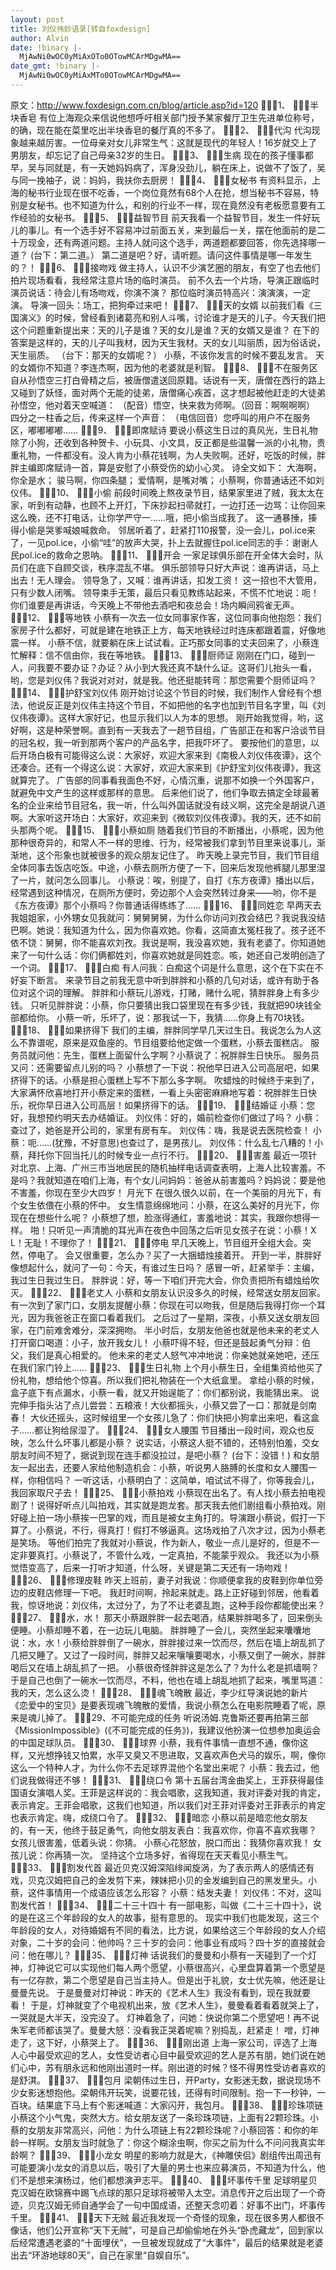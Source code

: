 ```yaml
---
layout: post
title: 刘仪伟妙语录[转自foxdesign]
author: Alvin
date: !binary |-
  MjAwNi0wOC0yMiAxOTo0OTowMCArMDgwMA==
date_gmt: !binary |-
  MjAwNi0wOC0yMiAxMTo0OTowMCArMDgwMA==
---
```

原文：http://www.foxdesign.com.cn/blog/article.asp?id=120
1、 半块香皂 
有位上海观众来信说他想呼吁相关部门授予某家餐厅卫生先进单位称号，的确，现在能在菜里吃出半块香皂的餐厅真的不多了。 
2、 代沟 
代沟现象越来越厉害。一位母亲对女儿非常生气：这就是现代的年轻人！16岁就交上了男朋友，却忘记了自己母亲32岁的生日。 
3、 生病 
现在的孩子懂事都早，吴与同就是，有一天她妈妈病了，浑身没劲儿，躺在床上，说做不了饭了，吴与同一挽袖子，说：妈妈，我扶你去厨房！ 
4、 女秘书 
有资料显示，上海的秘书行业现在很不吃香，一个岗位竟然有68个人在抢，想当秘书不容易，特别是女秘书。也不知道为什么，和别的行业不一样，现在竟然没有老板愿意要有工作经验的女秘书。 
5、 益智节目 
前天我看一个益智节目，发生一件好玩儿的事儿。有一个选手好不容易冲过前面五关，来到最后一关，摆在他面前的是二十万现金，还有两道问题。主持人就问这个选手，两道题都要回答，你先选择哪一道？ 
(台下：第二道。） 
第二道是吧？好，请听题。请问这件事情是哪一年发生的？！ 
6、 接吻戏 
做主持人，认识不少演艺圈的朋友，有空了也去他们拍片现场看看，我经常注意片场的临时演员。 
前不久去一个片场，导演正跟临时演员说话：待会儿有场吻戏，你演不演？ 
那位临时演员特高兴：演演演，一定演。 
导演一回头：场工，把狗牵过来吧！ 
7、 天的女婿 
以前我们看《三国演义》的时候，曾经看到诸葛亮和别人斗嘴，讨论谁才是天的儿子。今天我们把这个问题重新提出来：天的儿子是谁？天的女儿是谁？天的女婿又是谁？ 
在下的答案是这样的，天的儿子叫我材，因为天生我材。天的女儿叫丽质，因为俗话说，天生丽质。 
（台下：那天的女婿呢？） 
小蔡，不该你发言的时候不要乱发言。 
天的女婿你不知道？李连杰啊，因为他的老婆就是利智。 
8、 不在服务区 
自从孙悟空三打白骨精之后，被唐僧遣送回原籍。话说有一天，唐僧在西行的路上又碰到了妖怪，面对两个无能的徒弟，唐僧痛心疾首，这才想起被他赶走的大徒弟孙悟空，他对着天空喊道： 
（配音）悟空，快来救为师啊。（回音：啊啊啊啊） 
四分之一柱香之后，传来这样一个声音： 
（电信回音）您呼叫的用户不在服务区，嘟嘟嘟嘟…… 
9、 即席赋诗 
要说小蔡这生日过的真风光，生日礼物除了小狗，还收到各种贺卡、小玩具、小文具，反正都是些温馨一派的小礼物，贵重礼物，一件都没有。没人肯为小蔡花钱啊，为人失败啊。还好，吃饭的时候，胖胖主编即席赋诗一首，算是安慰了小蔡受伤的幼小心灵。 
诗全文如下： 
大海啊，你全是水； 
骏马啊，你四条腿； 
爱情啊，是嘴对嘴； 
小蔡啊，你普通话还不如刘仪伟。 
10、 小偷 
前段时间晚上熬夜录节目，结果家里进了贼，我太太在家，听到有动静，也顾不上开灯，下床抄起扫帚就打，一边打还一边骂：让你回来这么晚，还不打电话，让你学严守一……哦，把小偷当成我了。 
这一通暴捶，揍得小偷是哭爹喊娘喊救命。 
邻居听着了，赶紧打110报警，没一会儿，pol.ice来了，一见pol.ice，小偷“哇”的放声大哭，扑上去就握住pol.ice同志的手：谢谢人民pol.ice的救命之恩呐。 
11、 开会 
一家足球俱乐部在开全体大会时，队员们在底下自顾交谈，秩序混乱不堪。 
俱乐部领导只好大声说：谁再讲话，马上出去！无人理会。 
领导急了，又喊：谁再讲话，扣发工资！ 
这一招也不大管用，只有少数人闭嘴。 
领导束手无策，最后只看见教练站起来，不慌不忙地说：呃！你们谁要是再讲话，今天晚上不带他去酒吧和夜总会！场内瞬间鸦雀无声。 
12、 等地铁 
小蔡有一次去一位女同事家作客，这位同事向他抱怨：我们家房子什么都好，可就是建在地铁正上方，每天地铁经过时连床都跟着震，好像地震一样。 
小蔡不信，就要躺在床上试试看。正巧那女同事的丈夫回来了，小蔡连忙解释：信不信由你，我在等地铁。 
13、 厨师证 
刚刚在门口，碰到一人，问我要不要办证？办证？从小到大我还真不缺什么证。这哥们儿抬头一看，哟，您是刘仪伟？我说对对对，就是我。他还挺能转弯：那您需要个厨师证吗？ 
14、 护舒宝刘仪伟 
刚开始讨论这个节目的时候，我们制作人曾经有个想法，他说反正是刘仪伟主持这个节目，不如把他的名字也加到节目名字里，叫《刘仪伟夜谭》。这样大家好记，也显示我们以人为本的思想。 
刚开始我觉得，哟，这好啊，这是种荣誉啊。直到有一天我去了一趟节目组，广告部正在和客户洽谈节目的冠名权，我一听到那两个客户的产品名字，把我吓坏了。 
要按他们的意思，以后开场白极有可能得这么说：大家好，欢迎大家来到《南极人刘仪伟夜谭》，这个还凑合。还有一个得这么说：大家好，欢迎大家来到《护舒宝刘仪伟夜谭》，我这就算完了。 
广告部的同事看我面色不好，心情沉重，说那不如换一个外国客户，就避免中文产生的这样或那样的意思。 
后来他们说了，他们争取去搞定全球最著名的企业来给节目冠名，我一听，什么叫外国话就没有歧义啊，这完全是胡说八道啊。大家听这开场白：大家好，欢迎来到《微软刘仪伟夜谭》。我的天，还不如前头那两个呢。 
15、 小蔡如厕 
随着我们节目的不断播出，小蔡呢，因为他那种很奇异的，和常人不一样的思维、行为，经常被我们拿到节目里来说事儿，渐渐地，这个形象也就被很多的观众朋友记住了。 
昨天晚上录完节目，我们节目组全体同事去饭店吃饭。中途，小蔡去厕所方便了一下，回来后发现他裤腿儿那里湿了一片，就问怎么回事儿。 
小蔡说：唉，别提了，自打《东方夜谭》播出以后，经常遇到这种情况，在厕所方便时，旁边那个人会突然转过身来&mdash;&mdash;哟，你不是《东方夜谭》那个小蔡吗？你普通话得练练了…… 
16、 同姓恋 
早两天去我姐姐家，小外甥女见我就问：舅舅舅舅，为什么你访问刘孜会结巴？我说我没结巴啊。她说：我知道为什么，因为你喜欢她。你看，这简直太冤枉我了。孩子还不依不饶：舅舅，你不能喜欢刘孜。我说是啊，我没喜欢她，我有老婆了。你知道她来了一句什么话：你们俩都姓刘，你喜欢她就是同姓恋。咳，她还自己发明创造了一个词。 
17、 白痴 
有人问我：白痴这个词是什么意思，这个在下实在不好妄下断言。 
来录节目之前我无意中听到胖胖和小蔡的几句对话，或许有助于各位对这个词的理解。 
胖胖和小蔡玩儿游戏，打赌，赌什么呢，猜胖胖身上有多少钱。 
只听见胖胖说：小蔡，你只要猜出我口袋里现在有多少钱，我就把90块钱全部都给你。 
小蔡一听，乐坏了，说：那我试一下，我猜……你身上有70块钱。 
18、 如果挤得下 
我们的主编，胖胖同学早几天过生日。我说怎么为人这么不靠谱呢，原来是双鱼座的。节目组要给他定做一个蛋糕，小蔡去蛋糕店。 
服务员就问他：先生，蛋糕上面留什么字啊？小蔡说了：祝胖胖生日快乐。 
服务员又问：还需要留点儿别的吗？ 
小蔡想了一下说：祝他早日进入公司高层吧，如果挤得下的话。小蔡是担心蛋糕上写不下那么多字啊。 
吹蜡烛的时候终于来到了，大家满怀欣喜地打开小蔡定来的蛋糕，一看上头密密麻麻地写着：祝胖胖生日快乐，祝你早日进入公司高层！如果挤得下的话。 
19、 结婚证 
小蔡：您好，我想预约明天去办结婚证。 
刘仪伟：好的，婚前检查你们做过了吗？ 
小蔡：查过了，她爸是开公司的，家里有房有车。 
刘仪伟：嗨，我是说去医院检查！ 
小蔡：呃……(犹豫，不好意思)也查过了，是男孩儿。 
刘仪伟：什么乱七八糟的！小蔡，拜托你下回当托儿的时候专业一点行不行。 
20、 害羞 
最近一项针对北京、上海、广州三市当地居民的随机抽样电话调查表明，上海人比较害羞。不是吗？我就知道在咱们上海，有个女儿问妈妈：爸爸从前害羞吗？妈妈说：要是他不害羞，你现在至少大四岁！ 
月光下 
在很久很久以前，在一个美丽的月光下，有个女生依偎在小蔡的怀中。 
女生情意绵绵地问：小蔡，在这么美好的月光下，你现在在想些什么呢？ 
小蔡想了想，脸涨得通红，害羞地说：其实，我跟你想得一样。 
啪！只听见一声清脆的耳光声在夜色中回荡之后听见女孩子在说：小蔡！X L！无耻！不理你了！ 
21、 停电 
早几天晚上，节目组开全组大会。突然，停电了。 
会又很重要，怎么办？买了一大捆蜡烛接着开。 
开到一半，胖胖好像想起什么，就问了一句：今天，有谁过生日吗？ 
感冒一听，赶紧举手：主编，我过生日我过生日。 
胖胖说：好，等一下咱们开完大会，你负责把所有蜡烛给吹灭。 
22、 老丈人 
小蔡和女朋友认识没多久的时候，经常送女朋友回家。 
有一次到了家门口，女朋友提醒小蔡：你现在可以吻我，但是随后我得打你一个耳光，因为我爸爸正在窗口看着我们。 
之后过了一星期，深夜，小蔡又送女朋友回家，在门前难舍难分，深深拥吻。 
半小时后，女朋友他爸也就是他未来的老丈人打开窗口喝道：小子，放开我女儿！ 
小蔡吓得不轻，但还是鼓起勇气分辩：伯父，我们是真心相爱的。 
他未来的老丈人怒气冲冲地说：你亲她就亲她吧，还压在我们家门铃上…… 
23、 生日礼物 
上个月小蔡生日，全组集资给他买了份礼物，想给他个惊喜。所以我们把礼物装在一个大纸盒里。 
拿给小蔡的时候，盒子底下有点漏水，小蔡一看，就又开始逞能了：你们都别说，我能猜出来。 
说完伸手指头沾了点儿尝尝：五粮液！大伙都摇头，小蔡又尝了一口：那就是剑南春！ 
大伙还摇头，这时候组里一个女孩儿急了：你们快把小狗拿出来吧，看这盒子……都让狗给尿湿了。 
24、 女人腰围 
节目播出一段时间，观众也反映，怎么什么坏事儿都是小蔡？ 
说实话，小蔡这人挺不错的，还特别怕羞，交女朋友时间不短了，据说到现在连手都没拉过，是吧小蔡？ 
(台下：没错！) 
和女朋友一起出去，还要人家给他制造机会：小蔡，听说男人胳膊的长度和女人腰围一样，你相信吗？ 
一听这话，小蔡明白了：这简单，咱试试不得了，你等我会儿，我回家取尺子去！ 
25、 小蔡拍戏 
小蔡现在出名了。有人找小蔡去拍电视剧了！说得好听点儿叫拍戏，其实就是跑龙套。那天我去他们剧组看小蔡拍戏。刚好碰上拍一场小蔡挨一巴掌的戏，而且是被女主角打的。导演跟小蔡说，假打一下算了。小蔡说，不行，得真打！假打不够逼真。这场戏拍了八次才过，因为小蔡老是笑场。 
等他们拍完了我就对小蔡说，作为新人，敬业一点儿是好的，但是不一定非要真打。小蔡说了，不管什么戏，一定真拍，不能蒙乎观众。 
我还以为小蔡觉悟变高了，后来一打听才知道，什么呀，关键是第二天还有一场吻戏！ 
26、 修理皮鞋 
昨天上班前，妻子对我说：你顺便拿我的皮鞋到你单位旁边的皮鞋店修理一下吧。 
我赶时间啊，拎起来就走。路上正好碰到邻居，他看着我，惊讶地说：刘仪伟，太过分了，为了不让老婆乱跑，这种手段你都能使出来？ 
27、 水，水！ 
那天小蔡跟胖胖一起去喝酒，结果胖胖喝多了，回来倒头便睡。小蔡却睡不着，在一边玩儿电脑。 
胖胖睡了一会儿，突然坐起来囔囔地说：水，水！小蔡给胖胖倒了一碗水，胖胖接过来一饮而尽，然后在墙上胡乱抓了几把又睡了。又过了一段时间，胖胖又起来嚷嚷要喝水，小蔡又倒了一碗水，胖胖喝后又在墙上胡乱抓了一把。 
小蔡很奇怪胖胖这是怎么了？为什么老是抓墙啊？于是自己也倒了一碗水一饮而尽，不料，他也在墙上胡乱地抓了起来，嘴里骂道：我的天，怎么这么烫！ 
28、 魂飞魄散 
最近，李少红导演说她的新片《恋爱中的宝贝》是要表现魂飞魄散的爱情，我说小蔡怎么在电影院睡着了呢，原来是魂儿掉了。 
29、不可能完成的任务 
听说汤姆.克鲁斯还要再拍第三部《MissionImpossible》(《不可能完成的任务》)，我建议他扮演一位想参加奥运会的中国足球队员。 
30、 球界 
小蔡，我有件事情一直想不通，像你这样，又光想挣钱又怕累，水平又臭又不思进取，又喜欢声色犬马的娱乐，啊，像你这么一个特种人才，为什么你不去足球界混他个名堂出来呢？ 
小蔡：我去过，他们说我做得还不够！ 
31、 绕口令 
第十五届台湾金曲奖上，王菲获得最佳国语女演唱人奖。王菲是这样说的：我会唱歌，这我知道，我对评委对我的肯定，表示肯定。王菲会唱歌，这我们也知道，所以我们对王菲对评委对王菲表示的肯定也表示肯定。嗨，成绕口令了。 
32、 暗恋 
小蔡以前是暗恋他女朋友的，有一天，他终于鼓足勇气，向他女朋友表白：我喜欢你，你喜不喜欢我哪？ 
女孩儿很害羞，低着头说：你猜。 
小蔡心花怒放，脱口而出：我猜你喜欢我！ 
女孩儿说：你再猜一次。 
坚持这个立场多好，省得现在天天看见小蔡生气。 
33、 割发代首 
最近贝克汉姆深陷绯闻旋涡，为了表示两人的感情还有戏，贝克汉姆把自己的金发剪下来，辣妹把小贝的金发编到自己的黑发里头。小蔡，这件事情用一个成语应该怎么形容？ 
小蔡：结发夫妻！ 
刘仪伟：不对，这叫割发代首！ 
34、 二十三十四十 
有一部电影，叫做《二十三十四十》，说的是在这三个年龄段的女人的故事，挺有意思的。 
现实中我们也能发现，这三个年龄段的女人，对待婚姻有不同的看法，比方说，如果给这三个年龄段的女人介绍对象，二十岁的会问：他帅吗？三十岁的会问：他事业有成吗？四十岁的直接就会问：他在哪儿？ 
35、 灯神 
话说我们的曼曼和小蔡有一天碰到了一个灯神，灯神说它可以实现他们每人两个愿望，小蔡很高兴，心里盘算着第一个愿望是有一亿存款，第二个愿望是自己当主持人。但是出于礼貌，女士优先嘛，他还是让曼曼先说。 
于是曼曼对灯神说：昨天的《艺术人生》我没有看到，现在我就要看！ 
于是，灯神就变了个电视机出来，放《艺术人生》，曼曼看着看着就哭上了，一哭就是大半天，没完没了。 
灯神着急了，问她：快说你第二个愿望吧！再不说朱军老师都该哭了。曼曼大怒：没看我正哭着呢嘛？别捣乱，赶紧走！ 
噌，灯神走了，这下好，小蔡哭上了。 
36、 刚出道 
上海一家公司，评选了上海人心中最受欢迎的艺人，女性受访者心目中最受欢迎的艺人是苏有朋，她们说在她们心中，苏有朋永远和他刚出道时一样。刚出道的时候？怪不得男性受访者喜欢的是舒淇。 
37、 包月 
梁朝伟过生日，开Party，女影迷无数，据说现场不少女影迷想抱他。梁朝伟开玩笑，说要花钱，还得有时间限制。抱一下一秒钟，一百块。结果底下马上有个影迷喊道：大家闪开，我包月。 
38、 珍珠项链 
小蔡这个小气鬼，突然大方。给女朋友送了一条珍珠项链，上面有22颗珍珠。小蔡的女朋友非常高兴，问他：为什么项链上有22颗珍珠呢？小蔡回答：和你的年龄一样啊。女朋友当时就急了：你这个糊涂虫啊，你买之前为什么不问问我真实年龄啊？ 
39、 小龙女 
明星的影响力就是大，《神雕侠侣》剧组传出周迅有可能要演小龙女的消息以后，吸引了大量的男士也来应募演员，不知道为什么，他们不是想来演杨过，他们都想演尹志平。 
40、 坏事传千里 
足球明星贝克汉姆在欧锦赛中踢飞点球的那只足球将被带入太空。消息传开之后出现了一个奇迹，贝克汉姆无师自通学会了一句中国成语，还整天念叨着：好事不出门，坏事传千里。 
41、 天下无贼 
最近我发现一个奇怪的现象，现在很多男人都很不像话，他们公开宣称“天下无贼”，可是自己却偷偷地在外头“卧虎藏龙”，回到家以后经常遭遇老婆的“十面埋伏”，一旦被发现就成了“大事件”，最后的结果就是老婆出去“环游地球80天”，自己在家里“自娱自乐”。
